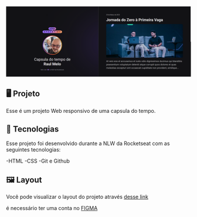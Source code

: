 <p align="center">
  <img src=".github/preview.png" alt="Demonstração do projeto" widthi="100%" />
</p>

## 🖥️ Projeto
Esse é um projeto Web responsivo de uma capsula do tempo.

## 🚀 Tecnologias
Esse projeto foi desenvolvido durante a NLW da Rocketseat com as seguintes tecnologias:

-HTML
-CSS
-Git e Github

## 🖼️ Layout
Você pode visualizar o layout do projeto através [desse link](https://www.figma.com/file/iGqMEf6eYQNns1V3y9iMp8/C%C3%A1psula-do-tempo-%E2%80%A2-Trilha-Explorer-(Copy)?type=design&node-id=306%3A3&t=EBAU4TOpTy9XSXeG-1)

é necessário ter uma conta no [FIGMA](https://www.figma.com)
